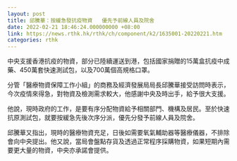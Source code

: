 ```yaml
---
layout: post
title: 邱騰華：按緩急發抗疫物資   優先予前線人員及院舍
date: 2022-02-21 18:46:24.000000000 +08:00
link: https://news.rthk.hk/rthk/ch/component/k2/1635001-20220221.htm
categories: rthk
---
```


中央支援香港抗疫的物資，部分已陸續運送到港，包括國家捐贈的15萬盒抗疫中成藥、450萬套快速測試包，以及700萬個高規格口罩。

分管「醫療物資保障工作小組」的商務及經濟發展局局長邱騰華接受訪問時表示，今次疫情來得急，對物資及檢測需求較大，他感謝中央及時出手，給予很大支援。

他說，現時政府的工作，是要有序分配物資給予相關部門、機構及居民。至於快速抗原測試包，就要按緩急先後次序分派，優先分發予前線人員及院舍。

邱騰華又指出，現時的醫療物資充足，日後如需要氧氣輔助器等醫療儀器，不排除會向中央提出。他又說，當局會盤點存貨及透過正常程序採購物資，如果短期內需要更大量的物資，中央亦承諾會提供。

